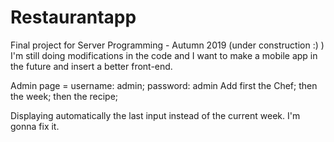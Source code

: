 # Restaurantapp
Final project for Server Programming - Autumn 2019 (under construction :) )
I'm still doing modifications in the code and I want to make a mobile app in the future and insert a better front-end.

Admin page = username: admin; password: admin
Add first the Chef; then the week; then the recipe;

Displaying automatically the last input instead of the current week. I'm gonna fix it.
